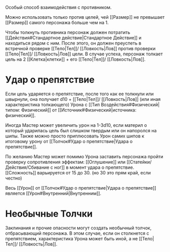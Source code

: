 Особый способ взаимодействия с противником.

Можно использовать только против целей, чей [[Размер]] не превышает [[Размер]] самого персонажа больше чем на 1. 

Чтобы толкнуть противника персонаж должен потратить [[Действия#Стандартное действие|Стандартное Действие]] и находиться рядом с ним. После этого, он должен преуспеть в встречной проверке [[Тело|Тел]]/ [[Ловкость|Лов]] против проверки [[Тело|Тел]]/ [[Ловкость|Лов]] цели.  В случае успеха, персонаж толкает цель на 2 [[Клетка|клетки]] + его [[Тело|Тел]]/ [[Ловкость|Лов]]. 

# Удар о препятствие

Если цель ударяется о препятствие, после того как ее толкнули или швырнули, она получает d10 + [[Тело|Тел]]/ [[Ловкость|Лов]]  (или иная характеристика толкающего) Урона с [[Тип Воздействия#Физический|типом: Физический]] от [[Источник#Физический|источника: физический]].

Иногда Мастер может увеличить урон на 1-3d10, если материл о который ударилась цель был слишком твердым или он напоролся на шипы. Также можно просто приплюсовать Урон самих шипов к итоговому урону от [[Толчок#Удар о препятствие|Удара о препятствие]]. 

По желанию Мастер может помимо Урона заставить персонажа пройти проверку сопротивления эффектам: [[Оглушение]] или [[Статейки/Действия/Сбивание с ног]] в момент удара о препятствие. [[Сложность]] варьируется от 15 до 30. (но 30 это прям край, если честно)

Весь [[Урон]] от [[Толчок#Удар о препятствие|Удара о препятствие]] является [[Урон#Внутренний|Внутренним]].
# Необычные Толчки

Заклинания и прочие опасности могут создать необычный толчок, отбрасывающий персонажа. В этом случае, если он столкнется с препятствием, характеристика Урона может быть иной, а не [[Тело|Тел]]/ [[Ловкость|Лов]].